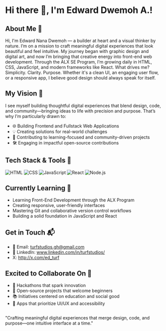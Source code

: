 # Hi there 👋, I'm Edward Dwemoh A.!

## About Me 🌟

Hi, I'm Edward Nana Dwemoh — a builder at heart and a visual thinker by nature. I’m on a mission to craft meaningful digital experiences that look beautiful and feel intuitive. My journey began with graphic design and digital art, and now I’m bringing that creative energy into front-end web development. Through the ALX SE Program, I’m growing daily in HTML, CSS, JavaScript, and modern frameworks like React. What drives me? Simplicity. Clarity. Purpose. Whether it's a clean UI, an engaging user flow, or a responsive app, I believe good design should always speak for itself.

## My Vision 🚀

I see myself building thoughtful digital experiences that blend design, code, and community—bringing ideas to life with precision and purpose. That’s why I’m particularly drawn to:

- 🌐 Building Frontend and Fullstack Web Applications
- 💡 Creating solutions for real-world challenges
- 🧠 Contributing to learning-focused and community-driven projects
- 🛠️ Engaging in impactful open-source contributions

## Tech Stack & Tools 🔧

![HTML](https://img.shields.io/badge/-HTML-E34F26?style=flat-square&logo=html5&logoColor=white)
![CSS](https://img.shields.io/badge/-CSS-1572B6?style=flat-square&logo=css3&logoColor=white)
![JavaScript](https://img.shields.io/badge/-JavaScript-F7DF1E?style=flat-square&logo=javascript&logoColor=black)
![React](https://img.shields.io/badge/-React-61DAFB?style=flat-square&logo=react&logoColor=black)
![Node.js](https://img.shields.io/badge/-Node.js-339933?style=flat-square&logo=node.js&logoColor=white)

## Currently Learning 🌱

* Learning Front-End Development through the ALX Program
* Creating responsive, user-friendly interfaces
* Mastering Git and collaborative version control workflows
* Building a solid foundation in JavaScript and React

## Get in Touch 📬

* 📧 Email: turfstudios.gh@gmail.com
* 💼 LinkedIn: www.linkedin.com/in/turfstudios/
* X: http://x.com/ed_turf

## Excited to Collaborate On 🤝

* 🚀 Hackathons that spark innovation
* 🌿 Open-source projects that welcome beginners
* 📚 Initiatives centered on education and social good
* 🎯 Apps that prioritize UI/UX and accessibility

## 
"Crafting meaningful digital experiences that merge design, code, and purpose—one intuitive interface at a time."
